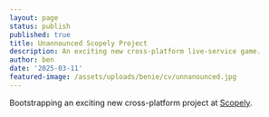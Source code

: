 ```yaml
---
layout: page
status: publish
published: true
title: Unannounced Scopely Project
description: An exciting new cross-platform live-service game.
author: ben
date: '2025-03-11'
featured-image: /assets/uploads/benie/cv/unnanounced.jpg
---
```

Bootstrapping an exciting new cross-platform project at [Scopely](https://scopely.com).